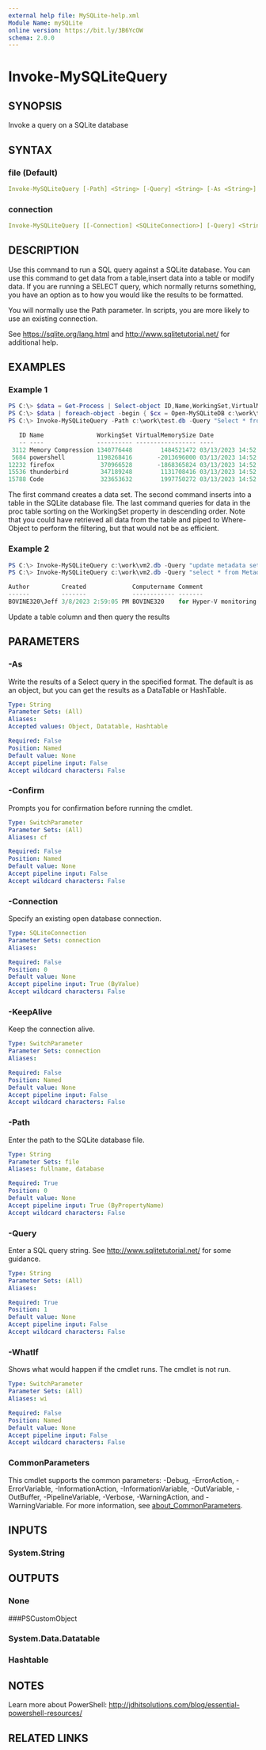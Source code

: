 ```yaml
---
external help file: MySQLite-help.xml
Module Name: mySQLite
online version: https://bit.ly/3B6YcOW
schema: 2.0.0
---
```


# Invoke-MySQLiteQuery

## SYNOPSIS

Invoke a query on a SQLite database

## SYNTAX

### file (Default)

```yaml
Invoke-MySQLiteQuery [-Path] <String> [-Query] <String> [-As <String>] [-WhatIf] [-Confirm] [<CommonParameters>]
```

### connection

```yaml
Invoke-MySQLiteQuery [[-Connection] <SQLiteConnection>] [-Query] <String> [-KeepAlive] [-As <String>] [-WhatIf] [-Confirm] [<CommonParameters>]
```

## DESCRIPTION

Use this command to run a SQL query against a SQLite database. You can use this command to get data from a table,insert data into a table or modify data. If you are running a SELECT query, which normally returns something, you have an option as to how you would like the results to be formatted.

You will normally use the Path parameter. In scripts, you are more likely to use an existing connection.

See https://sqlite.org/lang.html and http://www.sqlitetutorial.net/ for additional help.

## EXAMPLES

### Example 1

```powershell
PS C:\> $data = Get-Process | Select-object ID,Name,WorkingSet,VirtualMemorySize,@{Name="Date";Expression={Get-Date}}
PS C:\> $data | foreach-object -begin { $cx = Open-MySQLiteDB c:\work\test.db} -process { Invoke-MySQLiteQuery -connection $cx -KeepAlive -query "Insert into proc Values ('$($_.ID)','$($_.Name)','$($_.WorkingSet)','$($_.VirtualMemorySize)','$($_.Date)') "} -end { Close-MySQLiteDB $cx}
PS C:\> Invoke-MySQLiteQuery -Path c:\work\test.db -Query "Select * from proc Order by WorkingSet Desc Limit 5" | format-table

   ID Name               WorkingSet VirtualMemorySize Date
   -- ----               ---------- ----------------- ----
 3112 Memory Compression 1340776448        1484521472 03/13/2023 14:52:14
 5684 powershell         1198268416       -2013696000 03/13/2023 14:52:14
12232 firefox             370966528       -1868365824 03/13/2023 14:52:14
15536 thunderbird         347189248        1131708416 03/13/2023 14:52:14
15788 Code                323653632        1997750272 03/13/2023 14:52:14
```

The first command creates a data set. The second command inserts into a table in the SQLite database file. The last command queries for data in the proc table sorting on the WorkingSet property in descending order. Note that you could have retrieved all data from the table and piped to Where-Object to perform the filtering, but that would not be as efficient.

### Example 2

```powershell
PS C:\> Invoke-MySQLiteQuery c:\work\vm2.db -Query "update metadata set Comment = 'for Hyper-V monitoring'"
PS C:\> Invoke-MySQLiteQuery c:\work\vm2.db -Query "select * from Metadata"

Author         Created             Computername Comment
------         -------             ------------ -------
BOVINE320\Jeff 3/8/2023 2:59:05 PM BOVINE320    for Hyper-V monitoring
```

Update a table column and then query the results

## PARAMETERS

### -As

Write the results of a Select query in the specified format. The default is as an object, but you can get the results as a DataTable or HashTable.

```yaml
Type: String
Parameter Sets: (All)
Aliases:
Accepted values: Object, Datatable, Hashtable

Required: False
Position: Named
Default value: None
Accept pipeline input: False
Accept wildcard characters: False
```

### -Confirm

Prompts you for confirmation before running the cmdlet.

```yaml
Type: SwitchParameter
Parameter Sets: (All)
Aliases: cf

Required: False
Position: Named
Default value: None
Accept pipeline input: False
Accept wildcard characters: False
```

### -Connection

Specify an existing open database connection.

```yaml
Type: SQLiteConnection
Parameter Sets: connection
Aliases:

Required: False
Position: 0
Default value: None
Accept pipeline input: True (ByValue)
Accept wildcard characters: False
```

### -KeepAlive

Keep the connection alive.

```yaml
Type: SwitchParameter
Parameter Sets: connection
Aliases:

Required: False
Position: Named
Default value: None
Accept pipeline input: False
Accept wildcard characters: False
```

### -Path

Enter the path to the SQLite database file.

```yaml
Type: String
Parameter Sets: file
Aliases: fullname, database

Required: True
Position: 0
Default value: None
Accept pipeline input: True (ByPropertyName)
Accept wildcard characters: False
```

### -Query

Enter a SQL query string. See http://www.sqlitetutorial.net/ for some guidance.

```yaml
Type: String
Parameter Sets: (All)
Aliases:

Required: True
Position: 1
Default value: None
Accept pipeline input: False
Accept wildcard characters: False
```

### -WhatIf

Shows what would happen if the cmdlet runs. The cmdlet is not run.

```yaml
Type: SwitchParameter
Parameter Sets: (All)
Aliases: wi

Required: False
Position: Named
Default value: None
Accept pipeline input: False
Accept wildcard characters: False
```

### CommonParameters

This cmdlet supports the common parameters: -Debug, -ErrorAction, -ErrorVariable, -InformationAction, -InformationVariable, -OutVariable, -OutBuffer, -PipelineVariable, -Verbose, -WarningAction, and -WarningVariable. For more information, see [about_CommonParameters](http://go.microsoft.com/fwlink/?LinkID=113216).

## INPUTS

### System.String

## OUTPUTS

### None

###PSCustomObject

### System.Data.Datatable

### Hashtable

## NOTES

Learn more about PowerShell: http://jdhitsolutions.com/blog/essential-powershell-resources/

## RELATED LINKS
